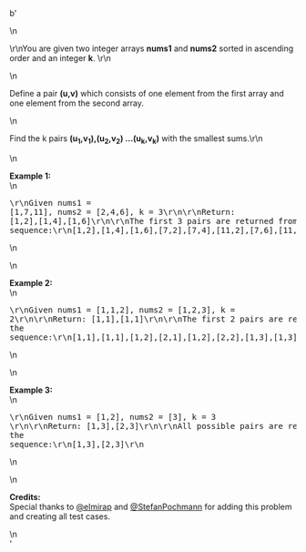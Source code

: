 b'<div class="question-description">\n<p><p>\r\nYou are given two integer arrays <b>nums1</b> and <b>nums2</b> sorted in ascending order and an integer <b>k</b>. \r\n</p>\n<p>Define a pair <b>(u,v)</b> which consists of one element from the first array and one element from the second array.</p>\n<p>Find the k pairs <b>(u<sub>1</sub>,v<sub>1</sub>),(u<sub>2</sub>,v<sub>2</sub>) ...(u<sub>k</sub>,v<sub>k</sub>)</b> with the smallest sums.\r\n</p>\n<p><b>Example 1:</b><br/>\n<pre>\r\nGiven nums1 = [1,7,11], nums2 = [2,4,6],  k = 3\r\n\r\nReturn: [1,2],[1,4],[1,6]\r\n\r\nThe first 3 pairs are returned from the sequence:\r\n[1,2],[1,4],[1,6],[7,2],[7,4],[11,2],[7,6],[11,4],[11,6]\r\n</pre>\n</p>\n<p><b>Example 2:</b><br/>\n<pre>\r\nGiven nums1 = [1,1,2], nums2 = [1,2,3],  k = 2\r\n\r\nReturn: [1,1],[1,1]\r\n\r\nThe first 2 pairs are returned from the sequence:\r\n[1,1],[1,1],[1,2],[2,1],[1,2],[2,2],[1,3],[1,3],[2,3]\r\n</pre>\n</p>\n<p><b>Example 3:</b><br/>\n<pre>\r\nGiven nums1 = [1,2], nums2 = [3],  k = 3 \r\n\r\nReturn: [1,3],[2,3]\r\n\r\nAll possible pairs are returned from the sequence:\r\n[1,3],[2,3]\r\n</pre>\n</p>\n<p><b>Credits:</b><br/>Special thanks to <a href="https://leetcode.com/elmirap/">@elmirap</a> and <a href="https://leetcode.com/stefanpochmann/">@StefanPochmann</a> for adding this problem and creating all test cases.</p></p>\n</div>'
